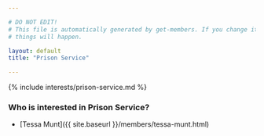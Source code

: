 ```yaml
---

# DO NOT EDIT!
# This file is automatically generated by get-members. If you change it, bad
# things will happen.

layout: default
title: "Prison Service"

---
```


{% include interests/prison-service.md %}

### Who is interested in Prison Service?


* [Tessa Munt]({{ site.baseurl }}/members/tessa-munt.html)
